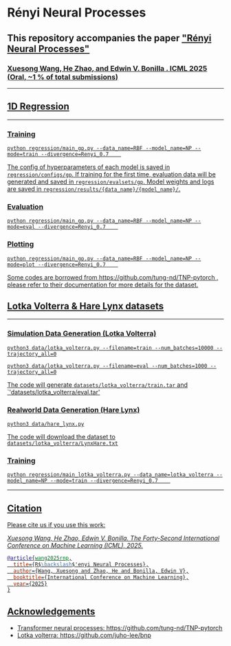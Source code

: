 # Rényi Neural Processes

## This repository accompanies the paper  <u>["Rényi Neural Processes"](https://arxiv.org/abs/2405.15991)
 
### <u>[Xuesong Wang](https://www.linkedin.com/in/xuesong-wang-7728a711a/)</u>, <u>[He Zhao](https://scholar.google.com/citations?user=pkn0NPsAAAAJ&hl=en)</u>, and <u>[Edwin V. Bonilla](https://scholar.google.com.au/citations?user=uDLRZQMAAAAJ&hl=en)</u> . ICML 2025 (**Oral, ~1 % of total submissions**)
---

## 1D Regression
---
### Training
```
python regression/main_gp.py --data_name=RBF --model_name=NP --mode=train --divergence=Renyi_0.7    
```
The config of hyperparameters of each model is saved in `regression/configs/gp`. If training for the first time, evaluation data will be generated and saved in `regression/evalsets/gp`. Model weights and logs are saved in `regression/results/{data_name}/{model_name}/`.

### Evaluation
```
python regression/main_gp.py --data_name=RBF --model_name=NP --mode=eval --divergence=Renyi_0.7    
```

### Plotting
```
python regression/main_gp.py --data_name=RBF --model_name=NP --mode=plot --divergence=Renyi_0.7    
```


Some codes are borrowed from https://github.com/tung-nd/TNP-pytorch , please refer to their documentation for more details for the dataset.



## Lotka Volterra & Hare Lynx datasets

---


### Simulation Data Generation (Lotka Volterra)
```
python3 data/lotka_volterra.py --filename=train --num_batches=10000 --trajectory_all=0

python3 data/lotka_volterra.py --filename=eval --num_batches=1000 --trajectory_all=0
```

The code will generate `datasets/lotka_volterra/train.tar` and `'datasets/lotka_volterra/eval.tar'


### Realworld Data Generation (Hare Lynx)
```
python3 data/hare_lynx.py
```

The code will download the dataset to `datasets/lotka_volterra/LynxHare.txt`


### Training
```
python regression/main_lotka_volterra.py --data_name=lotka_volterra --model_name=NP --mode=train --divergence=Renyi_0.7    
```

---

## Citation

Please cite us if you use this work:

_Xuesong Wang, He Zhao, Edwin V. Bonilla.
The Forty-Second International Conference on Machine Learning (ICML), 2025._

```bibtex
@article{wang2025rnp,
  title={R$\backslash$'enyi Neural Processes},
  author={Wang, Xuesong and Zhao, He and Bonilla, Edwin V},
  booktitle={International Conference on Machine Learning},
  year={2025}
}
```


## Acknowledgements
- Transformer neural processes: https://github.com/tung-nd/TNP-pytorch
- Lotka volterra: https://github.com/juho-lee/bnp

